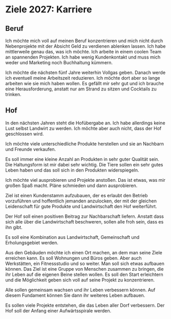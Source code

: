 # Ziele 2027: Karriere

## Beruf

Ich möchte mich voll auf meinen Beruf konzentrieren und mich nicht durch Nebenprojekte mit der Absicht Geld zu verdienen ablenken lassen. Ich habe mittlerweile genau das, was ich möchte. Ich arbeite in einem coolen Team an spannenden Projekten. Ich habe wenig Kundenkontakt und muss mich weder und Marketing noch Buchhaltung kümmern.

Ich möchte die nächsten fünf Jahre weiterhin Vollgas geben. Danach werde ich eventuell meine Arbeitszeit reduzieren. Ich möchte dort aber so lange arbeiten wie sie mich haben wollen. Es gefällt mir sehr gut und ich brauche eine Herausforderung, anstatt nur am Strand zu sitzen und Cocktails zu trinken.

## Hof

In den nächsten Jahren steht die Hofübergabe an. Ich habe allerdings keine Lust selbst Landwirt zu werden. Ich möchte aber auch nicht, dass der Hof geschlossen wird.

Ich möchte viele unterschiedliche Produkte herstellen und sie an Nachbarn und Freunde verkaufen.

Es soll immer eine kleine Anzahl an Produkten in sehr guter Qualität sein. Die Haltungsform ist mir dabei sehr wichtig. Die Tiere sollen ein sehr gutes Leben haben und das soll sich in den Produkten widerspiegeln.

Ich möchte viel ausprobieren und Projekte anstoßen. Das ist etwas, was mir großen Spaß macht. Pläne schmieden und dann ausprobieren.

Ziel ist einen Kundenstamm aufzubauen, der es erlaubt den Betrieb vorzuführen und hoffentlich jemanden anzulocken, der mit der gleichen Leidenschaft für gute Produkte und Landwirtschaft den Hof weiterführt.

Der Hof soll einen positiven Beitrag zur Nachbarschaft liefern. Anstatt dass sich alle über die Landwirtschaft beschweren, sollen alle froh sein, dass es ihn gibt.

Es soll eine Kombination aus Landwirtschaft, Gemeinschaft und Erholungsgebiet werden.

Aus den Gebäuden möchte ich einen Ort machen, an dem man seine Ziele erreichen kann. Es soll Wohnungen und Büros geben. Aber auch Werkstätten, ein Fitnessstudio und so weiter. Man soll sich etwas aufbauen können. Das Ziel ist eine Gruppe von Menschen zusammen zu bringen, die ihr Leben auf die eigenen Beine stellen wollen. Es soll den Start erleichtern und die Möglichkeit geben sich voll auf seine Projekt zu konzentrieren.

Alle sollen gemeinsam wachsen und ihr Leben verbessern können. Auf diesem Fundament können Sie dann ihr weiteres Leben aufbauen.

Es sollen viele Projekte entstehen, die das Leben aller Dorf verbessern. Der Hof soll der Anfang einer Aufwärtsspirale werden.